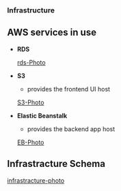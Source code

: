 ### Infrastructure

## AWS services in use

- **RDS**

  [rds-Photo](https://github.com/kokohany655/fwd-hosting/blob/main/screenshots/rds.png)

- **S3**

  - provides the frontend UI host

  [S3-Photo](https://github.com/kokohany655/fwd-hosting/blob/main/screenshots/s3.home.)

- **Elastic Beanstalk**

  - provides the backend app host

  [EB-Photo](https://github.com/kokohany655/fwd-hosting/blob/main/screenshots/s3.home.png)

## Infrastracture Schema

  [infrastracture-photo](https://github.com/kokohany655/fwd-hosting/blob/main/screenshots/infrastructure.png)
